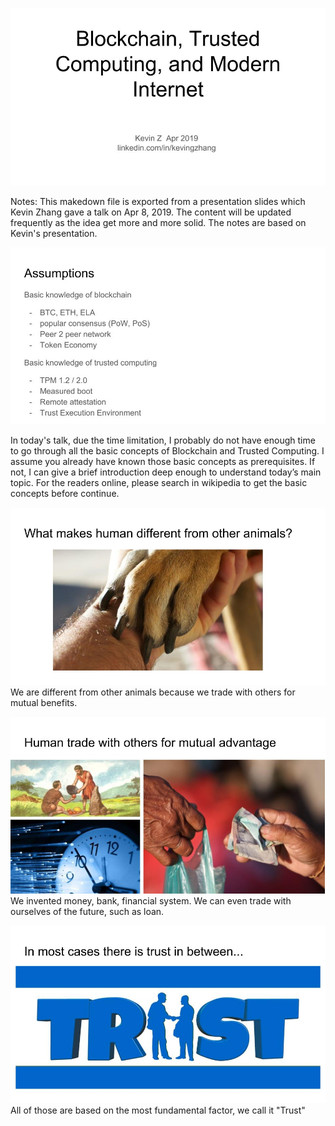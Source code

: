 
![cover page](images/cover.jpg)

Notes: This makedown file is exported from a presentation slides which Kevin Zhang gave a talk on Apr 8, 2019. The content will be updated frequently as the idea get more and more solid. The notes are based on Kevin's presentation. 

![Assumptions](images/Blockchain_Trust_Computation_and_New_Internet_Apr_2019.jpg)

In today's talk, due the time limitation, I probably do not have enough time to go through all the basic concepts of Blockchain and Trusted Computing. I assume you already have known those basic concepts as prerequisites. If not, I can give a brief introduction deep enough to understand today’s main topic. For the readers online, please search in wikipedia to get the basic concepts before continue. 

![Human and animals](images/Blockchain_Trust_Computation_and_New_Internet_Apr_2019_1.jpg)
We are different from other animals because we trade with others for mutual benefits.

![human financial](images/Blockchain_Trust_Computation_and_New_Internet_Apr_2019_2.jpg)
We invented money, bank, financial system. We can even trade with ourselves of the future, such as loan. 

![We need trust](images/Blockchain_Trust_Computation_and_New_Internet_Apr_2019_3.jpg)
All of those are based on the most fundamental factor, we call it "Trust"